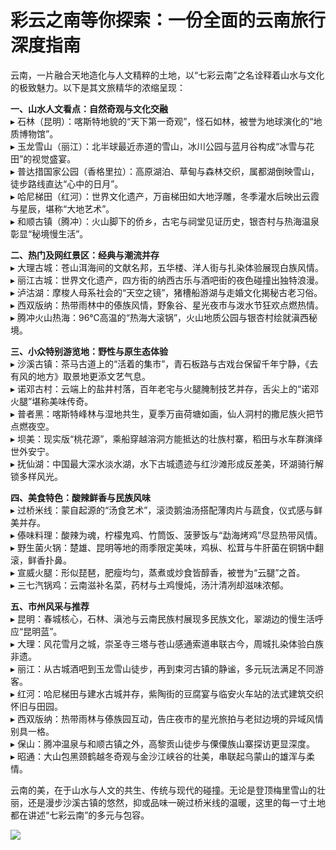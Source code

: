 # 彩云之南等你探索：一份全面的云南旅行深度指南  

云南，一片融合天地造化与人文精粹的土地，以“七彩云南”之名诠释着山水与文化的极致魅力。以下是其文旅精华的浓缩呈现：  

**一、山水人文看点：自然奇观与文化交融**  
▸ 石林（昆明）：喀斯特地貌的“天下第一奇观”，怪石如林，被誉为地球演化的“地质博物馆”。  
▸ 玉龙雪山（丽江）：北半球最近赤道的雪山，冰川公园与蓝月谷构成“冰雪与花田”的视觉盛宴。  
▸ 普达措国家公园（香格里拉）：高原湖泊、草甸与森林交织，属都湖倒映雪山，徒步路线直达“心中的日月”。  
▸ 哈尼梯田（红河）：世界文化遗产，万亩梯田如大地浮雕，冬季灌水后映出云霞与星辰，堪称“大地艺术”。  
▸ 和顺古镇（腾冲）：火山脚下的侨乡，古宅与祠堂见证历史，银杏村与热海温泉彰显“秘境慢生活”。  

**二、热门及网红景区：经典与潮流并存**  
▸ 大理古城：苍山洱海间的文献名邦，五华楼、洋人街与扎染体验展现白族风情。  
▸ 丽江古城：世界文化遗产，四方街的纳西古乐与酒吧街的夜色碰撞出独特浪漫。  
▸ 泸沽湖：摩梭人母系社会的“天空之镜”，猪槽船游湖与走婚文化揭秘古老习俗。  
▸ 西双版纳：热带雨林中的傣族风情，野象谷、星光夜市与泼水节狂欢点燃热情。  
▸ 腾冲火山热海：96℃高温的“热海大滚锅”，火山地质公园与银杏村绘就滇西秘境。  

**三、小众特别游览地：野性与原生态体验**  
▸ 沙溪古镇：茶马古道上的“活着的集市”，青石板路与古戏台保留千年宁静，《去有风的地方》取景地更添文艺气息。  
▸ 诺邓古村：云端上的盐井村落，百年老宅与火腿腌制技艺并存，舌尖上的“诺邓火腿”堪称美味传奇。  
▸ 普者黑：喀斯特峰林与湿地共生，夏季万亩荷塘如画，仙人洞村的撒尼族火把节点燃夜空。  
▸ 坝美：现实版“桃花源”，乘船穿越溶洞方能抵达的壮族村寨，稻田与水车群演绎世外安宁。  
▸ 抚仙湖：中国最大深水淡水湖，水下古城遗迹与红沙滩形成反差美，环湖骑行解锁多样风光。  

**四、美食特色：酸辣鲜香与民族风味**  
▸ 过桥米线：蒙自起源的“汤食艺术”，滚烫鹅油汤搭配薄肉片与蔬食，仪式感与鲜美并存。  
▸ 傣味料理：酸辣为魂，柠檬鬼鸡、竹筒饭、菠萝饭与“勐海烤鸡”尽显热带风情。  
▸ 野生菌火锅：楚雄、昆明等地的雨季限定美味，鸡枞、松茸与牛肝菌在铜锅中翻滚，鲜香扑鼻。  
▸ 宣威火腿：形似琵琶，肥瘦均匀，蒸煮或炒食皆醇香，被誉为“云腿”之首。  
▸ 三七汽锅鸡：云南滋补名菜，药材与土鸡慢炖，汤汁清冽却滋味浓郁。  

**五、市州风采与推荐**  
▸ 昆明：春城核心，石林、滇池与云南民族村展现多民族文化，翠湖边的慢生活呼应“昆明蓝”。  
▸ 大理：风花雪月之城，崇圣寺三塔与苍山感通索道串联古今，周城扎染体验白族非遗。  
▸ 丽江：从古城酒吧到玉龙雪山徒步，再到束河古镇的静谧，多元玩法满足不同游客。  
▸ 红河：哈尼梯田与建水古城并存，紫陶街的豆腐宴与临安火车站的法式建筑交织怀旧与田园。  
▸ 西双版纳：热带雨林与傣族园互动，告庄夜市的星光旅拍与老挝边境的异域风情别具一格。  
▸ 保山：腾冲温泉与和顺古镇之外，高黎贡山徒步与傈僳族山寨探访更显深度。  
▸ 昭通：大山包黑颈鹤越冬奇观与金沙江峡谷的壮美，串联起乌蒙山的雄浑与柔情。  

云南的美，在于山水与人文的共生、传统与现代的碰撞。无论是登顶梅里雪山的壮丽，还是漫步沙溪古镇的悠然，抑或品味一碗过桥米线的温暖，这里的每一寸土地都在讲述“七彩云南”的多元与包容。  

![](http://www.onegreen.net/maps/Upload_maps/201609/2016092106371343.jpg)  
